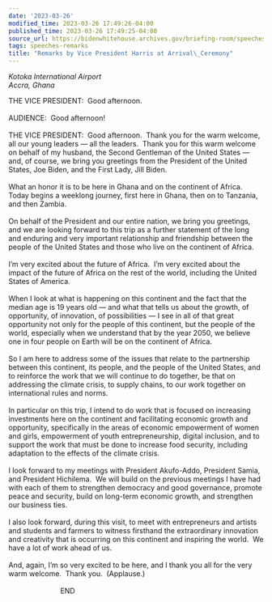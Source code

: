 ```yaml
---
date: '2023-03-26'
modified_time: 2023-03-26 17:49:26-04:00
published_time: 2023-03-26 17:49:25-04:00
source_url: https://bidenwhitehouse.archives.gov/briefing-room/speeches-remarks/2023/03/26/remarks-by-vice-president-harris-at-arrival-ceremony/
tags: speeches-remarks
title: "Remarks by Vice President Harris at Arrival\_Ceremony"
---
```

 
*Kotoka International Airport  
*Accra, Ghana**

THE VICE PRESIDENT:  Good afternoon.   
   
AUDIENCE:  Good afternoon!  
   
THE VICE PRESIDENT:  Good afternoon.  Thank you for the warm welcome,
all our young leaders — all the leaders.  Thank you for this warm
welcome on behalf of my husband, the Second Gentleman of the United
States — and, of course, we bring you greetings from the President of
the United States, Joe Biden, and the First Lady, Jill Biden.  
   
What an honor it is to be here in Ghana and on the continent of Africa. 
Today begins a weeklong journey, first here in Ghana, then on to
Tanzania, and then Zambia.  
   
On behalf of the President and our entire nation, we bring you
greetings, and we are looking forward to this trip as a further
statement of the long and enduring and very important relationship and
friendship between the people of the United States and those who live on
the continent of Africa.  
   
I’m very excited about the future of Africa.  I’m very excited about the
impact of the future of Africa on the rest of the world, including the
United States of America.  
   
When I look at what is happening on this continent and the fact that the
median age is 19 years old — and what that tells us about the growth, of
opportunity, of innovation, of possibilities — I see in all of that
great opportunity not only for the people of this continent, but the
people of the world, especially when we understand that by the year
2050, we believe one in four people on Earth will be on the continent of
Africa.  
   
So I am here to address some of the issues that relate to the
partnership between this continent, its people, and the people of the
United States, and to reinforce the work that we will continue to do
together, be that on addressing the climate crisis, to supply chains, to
our work together on international rules and norms.  
   
In particular on this trip, I intend to do work that is focused on
increasing investments here on the continent and facilitating economic
growth and opportunity, specifically in the areas of economic
empowerment of women and girls, empowerment of youth entrepreneurship,
digital inclusion, and to support the work that must be done to increase
food security, including adaptation to the effects of the climate
crisis.  
   
I look forward to my meetings with President Akufo-Addo, President
Samia, and President Hichilema.  We will build on the previous meetings
I have had with each of them to strengthen democracy and good
governance, promote peace and security, build on long-term economic
growth, and strengthen our business ties.  
   
I also look forward, during this visit, to meet with entrepreneurs and
artists and students and farmers to witness firsthand the extraordinary
innovation and creativity that is occurring on this continent and
inspiring the world.  We have a lot of work ahead of us.  
   
And, again, I’m so very excited to be here, and I thank you all for the
very warm welcome.  Thank you.  (Applause.)  
   
                          END        
  
